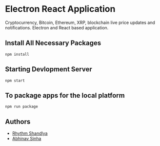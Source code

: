 # Electron React Application

Cryptocurrency, Bitcoin, Ethereum, XRP, blockchain live price updates and notifications. Electron and React based application.

## Install All Necessary Packages
    npm install

## Starting Devlopment Server

    npm start

## To package apps for the local platform

    npm run package

## Authors

- [Rhythm Shandlya](https://github.com/rhythmshandlya)
- [Abhinav Sinha](https://github.com/abhinavvsinhaa)
